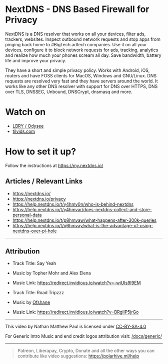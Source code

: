 # NextDNS - DNS Based Firewall for Privacy
NextDNS is a DNS resolver that works on all your devices, filter ads, trackers, websites. Inspect outbound network requests and stop apps from pinging back home to #BigTech adtech companies. Use it on all your devices, configure it to block network requests for ads, tracking, analytics and realize how much your phones scream all day. Save bandwidth, battery life and improve your privacy.

They have a short and simple privacy policy. Works with Android, iOS, routers and have FOSS clients for MacOS, Windows and GNU/Linux. DNS requests are resolved very fast and they have servers around the world. It works like any other DNS resolver with support for DNS over HTTPS, DNS over TLS, DNSSEC, Unbound, DNSCrypt, dnsmasq and more.

# Watch on
- [LBRY / Odysee](https://odysee.com/@polarhive:e/nextdns-dns-firewall-for-privacy:7/)
- [tilvids.com](https://tilvids.com/videos/watch/1825584e-6b03-4484-8717-279aa13c287f/)

# How to set it up?
Follow the instructions at https://my.nextdns.io/

## Articles / Relevant Links
- https://nextdns.io/
- https://nextdns.io/privacy
- https://help.nextdns.io/t/y4hmv0n/who-is-behind-nextdns
- https://help.nextdns.io/t/y4hmvar/does-nextdns-collect-and-store-personal-data
- https://help.nextdns.io/t/p8hmvaw/what-happens-after-300k-queries
- https://help.nextdns.io/t/q6hmvay/what-is-the-advantage-of-using-nextdns-over-pi-hole

---
## Attribution
- Track Title: Say Yeah 
- Music by Topher Mohr and Alex Elena
- Music Link: https://redirect.invidious.io/watch?v=-wiUIs9I9EM

- Track Title: Road Tripzzz
- Music by [Ofshane](https://redirect.invidious.io/channel/UC34Wh4ysdP50H-ThbZFFfsA)
- Music Link: https://redirect.invidious.io/watch?v=BRglIP5jrGo

---
This video by Nathan Matthew Paul is licensed under [CC-BY-SA-4.0](https://creativecommons.org/licenses/by-sa/4.0/)

For Generic Intro Music and end credit logos attribution visit: [/docs/generic/](https://codeberg.org/polarhive/videos/src/branch/main/docs/generic) 

---
> Patreon, Liberapay, Crypto, Donate and all the other ways you can contribute like video suggestions: https://polarhive.ml/help